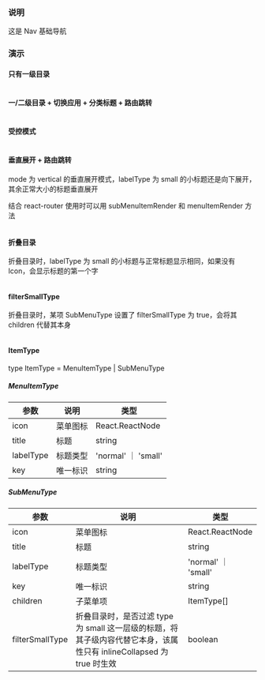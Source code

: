 ### 说明

这是 Nav 基础导航

### 演示

#### 只有一级目录

```js {"codepath": "one-level.jsx"}
```

#### 一/二级目录 + 切换应用 + 分类标题 + 路由跳转

```js {"codepath": "all-comp.jsx"}
```

#### 受控模式

```js {"codepath": "default-open-keys.jsx"}
```

#### 垂直展开 + 路由跳转

mode 为 vertical 的垂直展开模式，labelType 为 small 的小标题还是向下展开，其余正常大小的标题垂直展开

结合 react-router 使用时可以用 subMenuItemRender 和 menuItemRender 方法

```js {"codepath": "vertical.jsx"}
```

#### 折叠目录

折叠目录时，labelType 为 small 的小标题与正常标题显示相同，如果没有 Icon，会显示标题的第一个字

```js {"codepath": "collapsed.jsx"}
```

#### filterSmallType

折叠目录时，某项 SubMenuType 设置了 filterSmallType 为 true，会将其 children 代替其本身

```js {"codepath": "filter-small-type.jsx"}
```

#### ItemType

type ItemType = MenuItemType | SubMenuType

##### MenuItemType

| 参数      | 说明     | 类型                |
| --------- | -------- | ------------------- |
| icon      | 菜单图标 | React.ReactNode     |
| title     | 标题     | string              |
| labelType | 标题类型 | 'normal' ｜ 'small' |
| key       | 唯一标识 | string              |

##### SubMenuType

| 参数            | 说明                                                                                                                 | 类型                |
| --------------- | -------------------------------------------------------------------------------------------------------------------- | ------------------- |
| icon            | 菜单图标                                                                                                             | React.ReactNode     |
| title           | 标题                                                                                                                 | string              |
| labelType       | 标题类型                                                                                                             | 'normal' ｜ 'small' |
| key             | 唯一标识                                                                                                             | string              |
| children        | 子菜单项                                                                                                             | ItemType[]          |
| filterSmallType | 折叠目录时，是否过滤 type 为 small 这一层级的标题，将其子级内容代替它本身，该属性只有 inlineCollapsed 为 true 时生效 | boolean             |
